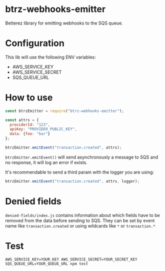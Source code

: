 # btrz-webhooks-emitter

Betterez library for emitting webhooks to the SQS queue.

# Configuration
This lib will use the following ENV variables:
  * AWS_SERVICE_KEY
  * AWS_SERVICE_SECRET
  * SQS_QUEUE_URL

# How to use
```javascript
const btrzEmitter = require("btrz-webhooks-emitter");

const attrs = {
  providerId: "123",
  apiKey: "PROVIDER_PUBLIC_KEY",
  data: {foo: "bar"}
};

btrzEmitter.emitEvent("transaction.created", attrs);
```

`btrzEmitter.emitEvent()` will send asynchronously a message to SQS and no response, it will log an error if exists.

It's recommendable to send a third param with the logger you are using:
```javascript
btrzEmitter.emitEvent("transaction.created", attrs, logger);
```

# Denied fields
`denied-fields/index.js` contains information about which fields have to be removed from the data before sending to SQS.
They can be set by event name like `transaction.created` or using wildcards like `*` or `transaction.*`
 
# Test
`AWS_SERVICE_KEY=YOUR_KEY AWS_SERVICE_SECRET=YOUR_SECRET_KEY SQS_QUEUE_URL=YOUR_QUEUE_URL npm test`
